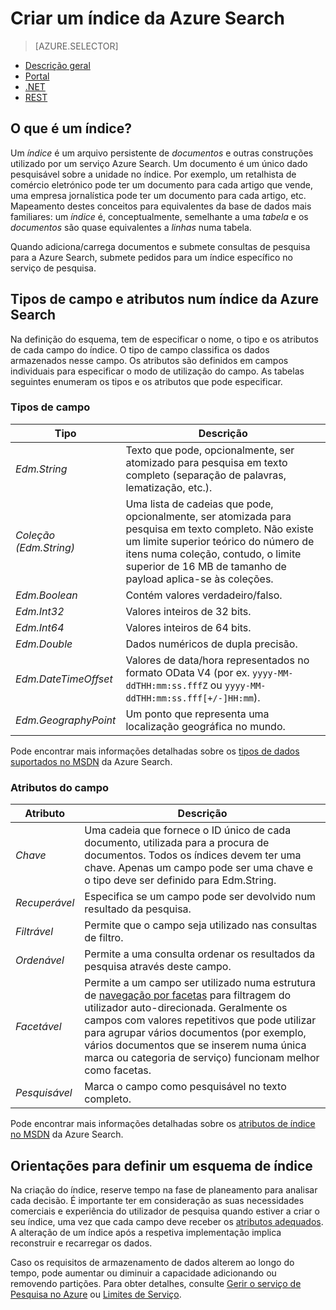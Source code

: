 <properties
    pageTitle="Criar um índice da Azure Search | Microsoft Azure | Serviço de pesquisa em nuvem alojado"
    description="O que é um índice da Azure Search e como é utilizado?"
    services="search"
    documentationCenter=""
authors="ashmaka"
/>

<tags
    ms.service="search"
    ms.devlang="na"
    ms.workload="search"
    ms.topic="get-started-article"
    ms.tgt_pltfrm="na"
    ms.date="08/29/2016"
    ms.author="ashmaka"/>

# Criar um índice da Azure Search
> [AZURE.SELECTOR]
- [Descrição geral](search-what-is-an-index.md)
- [Portal](search-create-index-portal.md)
- [.NET](search-create-index-dotnet.md)
- [REST](search-create-index-rest-api.md)

## O que é um índice?

Um *índice* é um arquivo persistente de *documentos* e outras construções utilizado por um serviço Azure Search. Um documento é um único dado pesquisável sobre a unidade no índice. Por exemplo, um retalhista de comércio eletrónico pode ter um documento para cada artigo que vende, uma empresa jornalística pode ter um documento para cada artigo, etc. Mapeamento destes conceitos para equivalentes da base de dados mais familiares: um *índice* é, conceptualmente, semelhante a uma *tabela* e os *documentos* são quase equivalentes a *linhas* numa tabela.

Quando adiciona/carrega documentos e submete consultas de pesquisa para a Azure Search, submete pedidos para um índice específico no serviço de pesquisa. 

## Tipos de campo e atributos num índice da Azure Search

Na definição do esquema, tem de especificar o nome, o tipo e os atributos de cada campo do índice. O tipo de campo classifica os dados armazenados nesse campo. Os atributos são definidos em campos individuais para especificar o modo de utilização do campo. As tabelas seguintes enumeram os tipos e os atributos que pode especificar.


### Tipos de campo
|Tipo|Descrição|
|------------|-----------|
|*Edm.String*|Texto que pode, opcionalmente, ser atomizado para pesquisa em texto completo (separação de palavras, lematização, etc.).|
|*Coleção (Edm.String)*|Uma lista de cadeias que pode, opcionalmente, ser atomizada para pesquisa em texto completo. Não existe um limite superior teórico do número de itens numa coleção, contudo, o limite superior de 16 MB de tamanho de payload aplica-se às coleções.|
|*Edm.Boolean*|Contém valores verdadeiro/falso.|
|*Edm.Int32*|Valores inteiros de 32 bits.|
|*Edm.Int64*|Valores inteiros de 64 bits.|
|*Edm.Double*|Dados numéricos de dupla precisão.|
|*Edm.DateTimeOffset*|Valores de data/hora representados no formato OData V4 (por ex. `yyyy-MM-ddTHH:mm:ss.fffZ` ou `yyyy-MM-ddTHH:mm:ss.fff[+/-]HH:mm`).|
|*Edm.GeographyPoint*|Um ponto que representa uma localização geográfica no mundo.|

Pode encontrar mais informações detalhadas sobre os [tipos de dados suportados no MSDN](https://msdn.microsoft.com/library/azure/dn798938.aspx) da Azure Search.



### Atributos do campo
|Atributo|Descrição|
|------------|-----------|
|*Chave*|Uma cadeia que fornece o ID único de cada documento, utilizada para a procura de documentos. Todos os índices devem ter uma chave. Apenas um campo pode ser uma chave e o tipo deve ser definido para Edm.String.|
|*Recuperável*|Especifica se um campo pode ser devolvido num resultado da pesquisa.|
|*Filtrável*|Permite que o campo seja utilizado nas consultas de filtro. |
|*Ordenável*|Permite a uma consulta ordenar os resultados da pesquisa através deste campo.|
|*Facetável*|Permite a um campo ser utilizado numa estrutura de [navegação por facetas](search-faceted-navigation.md) para filtragem do utilizador auto-direcionada. Geralmente os campos com valores repetitivos que pode utilizar para agrupar vários documentos (por exemplo, vários documentos que se inserem numa única marca ou categoria de serviço) funcionam melhor como facetas.|
|*Pesquisável*|Marca o campo como pesquisável no texto completo.|

Pode encontrar mais informações detalhadas sobre os [atributos de índice no MSDN](https://msdn.microsoft.com/library/azure/dn798941.aspx) da Azure Search.



## Orientações para definir um esquema de índice

Na criação do índice, reserve tempo na fase de planeamento para analisar cada decisão. É importante ter em consideração as suas necessidades comerciais e experiência do utilizador de pesquisa quando estiver a criar o seu índice, uma vez que cada campo deve receber os [atributos adequados](https://msdn.microsoft.com/library/azure/dn798941.aspx). A alteração de um índice após a respetiva implementação implica reconstruir e recarregar os dados.


Caso os requisitos de armazenamento de dados alterem ao longo do tempo, pode aumentar ou diminuir a capacidade adicionando ou removendo partições. Para obter detalhes, consulte [Gerir o serviço de Pesquisa no Azure](search-manage.md) ou [Limites de Serviço](search-limits-quotas-capacity.md).



<!--HONumber=ago16_HO5-->


